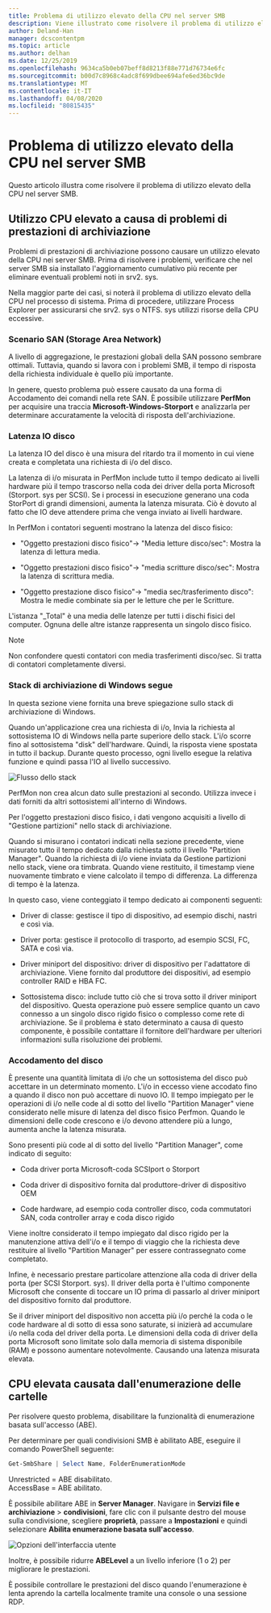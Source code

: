 ```yaml
---
title: Problema di utilizzo elevato della CPU nel server SMB
description: Viene illustrato come risolvere il problema di utilizzo elevato della CPU nel server SMB.
author: Deland-Han
manager: dcscontentpm
ms.topic: article
ms.author: delhan
ms.date: 12/25/2019
ms.openlocfilehash: 9634ca5b0eb07beff8d8213f88e771d76734e6fc
ms.sourcegitcommit: b00d7c8968c4adc8f699dbee694afe6ed36bc9de
ms.translationtype: MT
ms.contentlocale: it-IT
ms.lasthandoff: 04/08/2020
ms.locfileid: "80815435"
---
```

# <a name="high-cpu-usage-issue-on-the-smb-server"></a>Problema di utilizzo elevato della CPU nel server SMB

Questo articolo illustra come risolvere il problema di utilizzo elevato della CPU nel server SMB.

## <a name="high-cpu-usage-because-of-storage-performance-issues"></a>Utilizzo CPU elevato a causa di problemi di prestazioni di archiviazione

Problemi di prestazioni di archiviazione possono causare un utilizzo elevato della CPU nei server SMB. Prima di risolvere i problemi, verificare che nel server SMB sia installato l'aggiornamento cumulativo più recente per eliminare eventuali problemi noti in srv2. sys.

Nella maggior parte dei casi, si noterà il problema di utilizzo elevato della CPU nel processo di sistema. Prima di procedere, utilizzare Process Explorer per assicurarsi che srv2. sys o NTFS. sys utilizzi risorse della CPU eccessive.

### <a name="storage-area-network-san-scenario"></a>Scenario SAN (Storage Area Network)

A livello di aggregazione, le prestazioni globali della SAN possono sembrare ottimali. Tuttavia, quando si lavora con i problemi SMB, il tempo di risposta della richiesta individuale è quello più importante.

In genere, questo problema può essere causato da una forma di Accodamento dei comandi nella rete SAN. È possibile utilizzare **PerfMon** per acquisire una traccia **Microsoft-Windows-Storport** e analizzarla per determinare accuratamente la velocità di risposta dell'archiviazione.

### <a name="disk-io-latency"></a>Latenza IO disco

La latenza IO del disco è una misura del ritardo tra il momento in cui viene creata e completata una richiesta di i/o del disco.

La latenza di i/o misurata in PerfMon include tutto il tempo dedicato ai livelli hardware più il tempo trascorso nella coda dei driver della porta Microsoft (Storport. sys per SCSI). Se i processi in esecuzione generano una coda StorPort di grandi dimensioni, aumenta la latenza misurata. Ciò è dovuto al fatto che IO deve attendere prima che venga inviato ai livelli hardware.

In PerfMon i contatori seguenti mostrano la latenza del disco fisico:

- "Oggetto prestazioni disco fisico"-\> "Media letture disco/sec": Mostra la latenza di lettura media.

- "Oggetto prestazioni disco fisico"-\> "media scritture disco/sec": Mostra la latenza di scrittura media.

- "Oggetto prestazione disco fisico"-\> "media sec/trasferimento disco": Mostra le medie combinate sia per le letture che per le Scritture.

L'istanza "\_Total" è una media delle latenze per tutti i dischi fisici del computer. Ognuna delle altre istanze rappresenta un singolo disco fisico.

> [!NOTE]
> Non confondere questi contatori con media trasferimenti disco/sec. Si tratta di contatori completamente diversi.

### <a name="windows-storage-stack-follows"></a>Stack di archiviazione di Windows segue

In questa sezione viene fornita una breve spiegazione sullo stack di archiviazione di Windows.

Quando un'applicazione crea una richiesta di i/o, Invia la richiesta al sottosistema IO di Windows nella parte superiore dello stack. L'i/o scorre fino al sottosistema "disk" dell'hardware. Quindi, la risposta viene spostata in tutto il backup. Durante questo processo, ogni livello esegue la relativa funzione e quindi passa l'IO al livello successivo.

![Flusso dello stack](media/high-cpu-usage-issue-on-smb-server-1.png)

PerfMon non crea alcun dato sulle prestazioni al secondo. Utilizza invece i dati forniti da altri sottosistemi all'interno di Windows.

Per l'oggetto prestazioni disco fisico, i dati vengono acquisiti a livello di "Gestione partizioni" nello stack di archiviazione.

Quando si misurano i contatori indicati nella sezione precedente, viene misurato tutto il tempo dedicato dalla richiesta sotto il livello "Partition Manager". Quando la richiesta di i/o viene inviata da Gestione partizioni nello stack, viene ora timbrata. Quando viene restituito, il timestamp viene nuovamente timbrato e viene calcolato il tempo di differenza. La differenza di tempo è la latenza.

In questo caso, viene conteggiato il tempo dedicato ai componenti seguenti:

- Driver di classe: gestisce il tipo di dispositivo, ad esempio dischi, nastri e così via.

- Driver porta: gestisce il protocollo di trasporto, ad esempio SCSI, FC, SATA e così via.

- Driver miniport del dispositivo: driver di dispositivo per l'adattatore di archiviazione. Viene fornito dal produttore dei dispositivi, ad esempio controller RAID e HBA FC.

- Sottosistema disco: include tutto ciò che si trova sotto il driver miniport del dispositivo. Questa operazione può essere semplice quanto un cavo connesso a un singolo disco rigido fisico o complesso come rete di archiviazione. Se il problema è stato determinato a causa di questo componente, è possibile contattare il fornitore dell'hardware per ulteriori informazioni sulla risoluzione dei problemi.

### <a name="disk-queuing"></a>Accodamento del disco

È presente una quantità limitata di i/o che un sottosistema del disco può accettare in un determinato momento. L'i/o in eccesso viene accodato fino a quando il disco non può accettare di nuovo IO. Il tempo impiegato per le operazioni di i/o nelle code al di sotto del livello "Partition Manager" viene considerato nelle misure di latenza del disco fisico Perfmon. Quando le dimensioni delle code crescono e i/o devono attendere più a lungo, aumenta anche la latenza misurata.

Sono presenti più code al di sotto del livello "Partition Manager", come indicato di seguito:

- Coda driver porta Microsoft-coda SCSIport o Storport

- Coda driver di dispositivo fornita dal produttore-driver di dispositivo OEM

- Code hardware, ad esempio coda controller disco, coda commutatori SAN, coda controller array e coda disco rigido

Viene inoltre considerato il tempo impiegato dal disco rigido per la manutenzione attiva dell'i/o e il tempo di viaggio che la richiesta deve restituire al livello "Partition Manager" per essere contrassegnato come completato.

Infine, è necessario prestare particolare attenzione alla coda di driver della porta (per SCSI Storport. sys). Il driver della porta è l'ultimo componente Microsoft che consente di toccare un IO prima di passarlo al driver miniport del dispositivo fornito dal produttore.

Se il driver miniport del dispositivo non accetta più i/o perché la coda o le code hardware al di sotto di essa sono saturate, si inizierà ad accumulare i/o nella coda del driver della porta. Le dimensioni della coda di driver della porta Microsoft sono limitate solo dalla memoria di sistema disponibile (RAM) e possono aumentare notevolmente. Causando una latenza misurata elevata.

## <a name="high-cpu-caused-by-enumerating-folders"></a>CPU elevata causata dall'enumerazione delle cartelle 

Per risolvere questo problema, disabilitare la funzionalità di enumerazione basata sull'accesso (ABE).

Per determinare per quali condivisioni SMB è abilitato ABE, eseguire il comando PowerShell seguente:

```PowerShell
Get-SmbShare | Select Name, FolderEnumerationMode
```

Unrestricted = ABE disabilitato. <br />
AccessBase = ABE abilitato.


È possibile abilitare ABE in **Server Manager**. Navigare in **Servizi file e archiviazione** > **condivisioni**, fare clic con il pulsante destro del mouse sulla condivisione, scegliere **proprietà**, passare a **Impostazioni** e quindi selezionare **Abilita enumerazione basata sull'accesso**.

![Opzioni dell'interfaccia utente](media/high-cpu-usage-issue-on-smb-server-2.png)

Inoltre, è possibile ridurre **ABELevel** a un livello inferiore (1 o 2) per migliorare le prestazioni.

È possibile controllare le prestazioni del disco quando l'enumerazione è lenta aprendo la cartella localmente tramite una console o una sessione RDP.
